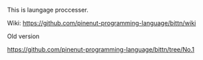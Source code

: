 This is laungage proccesser.

Wiki: https://github.com/pinenut-programming-language/bittn/wiki

Old version

https://github.com/pinenut-programming-language/bittn/tree/No.1
